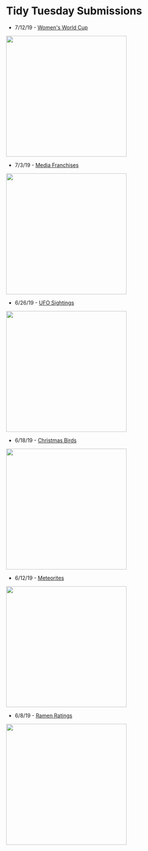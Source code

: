 # Tidy Tuesday Submissions

- 7/12/19 - [Women's World Cup](https://github.com/catrwilliams/rprojects/blob/master/tidytuesday/Womens_World_Cup.Rmd)
<img src="https://catrwilliams.github.io/images/womens-world-cup.png" width="325">

- 7/3/19 - [Media Franchises](https://github.com/catrwilliams/rprojects/blob/master/tidytuesday/Media-Franchises.Rmd)
<img src="https://catrwilliams.github.io/images/media-franchises.png" width="325">

- 6/26/19 - [UFO Sightings](https://github.com/catrwilliams/rprojects/blob/master/tidytuesday/UFO_Sightings.Rmd)
<img src="https://catrwilliams.github.io/images/ufo-sightings.png" width="325">

- 6/18/19 - [Christmas Birds](https://github.com/catrwilliams/rprojects/blob/master/tidytuesday/Christmas_Birds.Rmd)
<img src="https://catrwilliams.github.io/images/christmas-birds.png" width="325">

- 6/12/19 - [Meteorites](https://github.com/catrwilliams/rprojects/blob/master/tidytuesday/Meteorites.Rmd)
<img src="https://catrwilliams.github.io/images/meteorites.png" width="325">

- 6/8/19 - [Ramen Ratings](https://github.com/catrwilliams/rprojects/blob/master/tidytuesday/Ramen_Ratings.Rmd)
<img src="https://catrwilliams.github.io/images/ramen-ratings.png" width="325">
